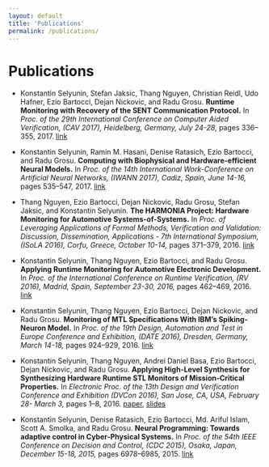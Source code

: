 ```yaml
---
layout: default
title: 'Publications'
permalink: /publications/
---
```


Publications
=======================================

* Konstantin Selyunin, Stefan Jaksic, Thang Nguyen, Christian Reidl, Udo Hafner,  Ezio Bartocci, Dejan Nickovic, and Radu Grosu.
  **Runtime Monitoring with Recovery of the SENT Communication Protocol.**
  In *Proc. of the 29th International Conference on Computer Aided Verification,
  (CAV 2017), Heidelberg, Germany, July 24-28,* pages 336–355, 2017. 
  [link](https://link.springer.com/chapter/10.1007/978-3-319-63387-9_17)

* Konstantin Selyunin, Ramin M. Hasani, Denise Ratasich, Ezio Bartocci, and Radu  Grosu. 
  **Computing with Biophysical and Hardware-efficient Neural Models.** 
  In *Proc. of the 14th International Work-Conference on Artificial Neural Networks, (IWANN
  2017), Cadiz, Spain, June 14-16,* pages 535–547, 2017.
  [link](https://link.springer.com/chapter/10.1007/978-3-319-59153-7_46)

* Thang Nguyen, Ezio Bartocci, Dejan Nickovic, Radu Grosu, Stefan Jaksic, and Konstantin Selyunin.
  **The HARMONIA Project: Hardware Monitoring for Automotive Systems-of-Systems.**
  In *Proc. of Leveraging Applications of Formal Methods, Verification and Validation:
  Discussion, Dissemination, Applications - 7th International Symposium, (ISoLA 2016),
  Corfu, Greece, October 10-14,* pages 371–379, 2016.
  [link](https://link.springer.com/chapter/10.1007/978-3-319-47169-3_28)

* Konstantin Selyunin, Thang Nguyen, Ezio Bartocci, and Radu Grosu. 
  **Applying Runtime Monitoring for Automotive Electronic Development.** 
  In *Proc. of the International Conference on Runtime Verification, (RV 2016), 
  Madrid, Spain, September 23-30, 2016,* pages 462–469, 2016.
  [link](https://link.springer.com/chapter/10.1007/978-3-319-46982-9_30)

* Konstantin Selyunin, Thang Nguyen, Ezio Bartocci, Dejan Nickovic, and Radu Grosu. 
  **Monitoring of MTL Specifications With IBM’s Spiking-Neuron Model.** 
  In *Proc. of the 19th Design, Automation and Test in Europe Conference and Exhibition,
  (DATE 2016), Dresden, Germany, March 14-18,* pages 924–929, 2016.
  [link](https://ieeexplore.ieee.org/document/7459440)

* Konstantin Selyunin, Thang Nguyen, Andrei Daniel Basa, Ezio Bartocci, Dejan Nickovic, and Radu Grosu. 
  **Applying High-Level Synthesis for Synthesizing Hardware Runtime STL Monitors of Mission-Critical Properties.** 
  In *Electronic Proc. of the 13th Design and Verification Conference and Exhibition (DVCon 2016), San Jose, CA,
  USA, February 28- March 3,* pages 1–8, 2016.
  [paper](https://dvcon-proceedings.org/document/applying-high-level-synthesis-for-synthesizing-hardware-runtime-stl-monitors-of-mission-critical-properties/),
  [slides](https://dvcon-proceedings.org/document/applying-high-level-synthesis-for-synthesizing-hardware-runtime-stl-monitors-of-mission-critical-properties-presentation/)

* Konstantin Selyunin, Denise Ratasich, Ezio Bartocci, Md. Ariful Islam, Scott A. Smolka, and Radu Grosu. 
  **Neural Programming: Towards adaptive control in Cyber-Physical Systems.** 
  In *Proc. of the 54th IEEE Conference on Decision and Control,
  (CDC 2015), Osaka, Japan, December 15-18, 2015,* pages 6978–6985, 2015.
  [link](https://ieeexplore.ieee.org/document/7403319)